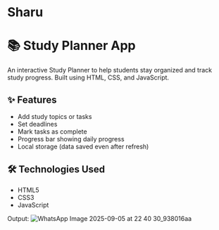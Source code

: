 # Sharu
# 📚 Study Planner App

An interactive Study Planner to help students stay organized and track study progress. Built using HTML, CSS, and JavaScript.

## ✨ Features
- Add study topics or tasks
- Set deadlines
- Mark tasks as complete
- Progress bar showing daily progress
- Local storage (data saved even after refresh)

## 🛠️ Technologies Used
- HTML5
- CSS3
- JavaScript

Output:
![WhatsApp Image 2025-09-05 at 22 40 30_938016aa](https://github.com/user-attachments/assets/c6a3eac4-f5a9-4255-bdaf-ac39b1584712)


